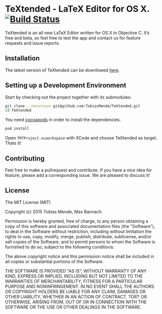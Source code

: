 TeXtended - LaTeX Editor for OS X. [![Build Status](https://travis-ci.org/TobiasMende/TeXtended.svg?branch=develop)](https://travis-ci.org/TobiasMende/TeXtended)
=========

TeXtended is an all new LaTeX Editor written for OS X in Objective C. It’s free and beta, so feel free to test the app and contact us for feature requests and issue reports.

## Installation

The latest version of TeXtended can be downlowed [here](http://).

## Setting up a Development Environment

Start by checking out the project together with its submodules:

```bash
git clone --recursive git@github.com:TobiasMende/TeXtended.git
cd TeXtended
```

You need [cocoapods](http://cocoapods.org) in order to install the dependencies.
```bash
pod install
```
Open `TMTProject.xcworkspace` with XCode and choose TeXtended as target.
Thats it!

## Contributing

Feel free to make a pullrequest and contribute. If you have a nice idea for feature, please
add a corresponding issue. We are pleased to discuss it!

## License

The MIT License (MIT)

Copyright (c) 2015 Tobias Mende, Max Bannach

Permission is hereby granted, free of charge, to any person obtaining a copy
of this software and associated documentation files (the "Software"), to deal
in the Software without restriction, including without limitation the rights
to use, copy, modify, merge, publish, distribute, sublicense, and/or sell
copies of the Software, and to permit persons to whom the Software is
furnished to do so, subject to the following conditions:

The above copyright notice and this permission notice shall be included in all
copies or substantial portions of the Software.

THE SOFTWARE IS PROVIDED "AS IS", WITHOUT WARRANTY OF ANY KIND, EXPRESS OR
IMPLIED, INCLUDING BUT NOT LIMITED TO THE WARRANTIES OF MERCHANTABILITY,
FITNESS FOR A PARTICULAR PURPOSE AND NONINFRINGEMENT. IN NO EVENT SHALL THE
AUTHORS OR COPYRIGHT HOLDERS BE LIABLE FOR ANY CLAIM, DAMAGES OR OTHER
LIABILITY, WHETHER IN AN ACTION OF CONTRACT, TORT OR OTHERWISE, ARISING FROM,
OUT OF OR IN CONNECTION WITH THE SOFTWARE OR THE USE OR OTHER DEALINGS IN THE
SOFTWARE.
